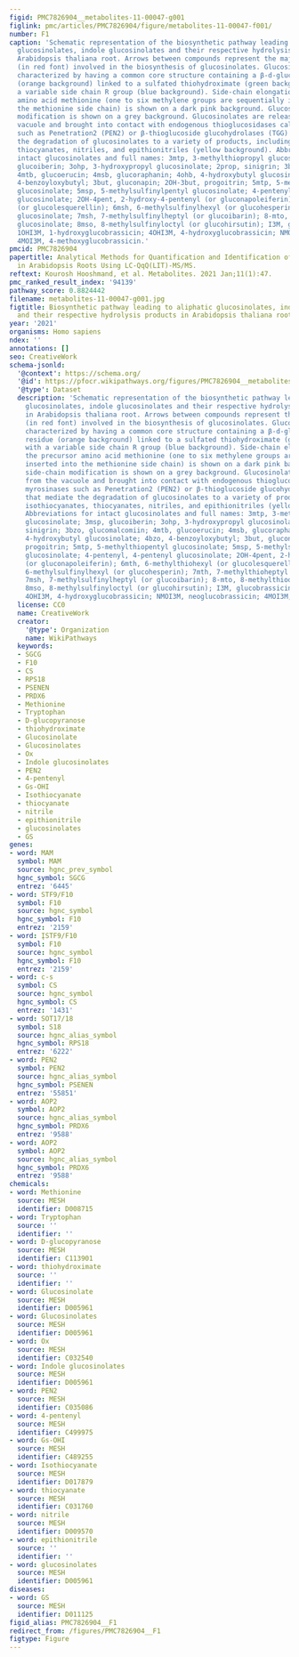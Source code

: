 ```yaml
---
figid: PMC7826904__metabolites-11-00047-g001
figlink: pmc/articles/PMC7826904/figure/metabolites-11-00047-f001/
number: F1
caption: 'Schematic representation of the biosynthetic pathway leading to aliphatic
  glucosinolates, indole glucosinolates and their respective hydrolysis products in
  Arabidopsis thaliana root. Arrows between compounds represent the major enzymes
  (in red font) involved in the biosynthesis of glucosinolates. Glucosinolates are
  characterized by having a common core structure containing a β-d-glucopyranose residue
  (orange background) linked to a sulfated thiohydroximate (green background) with
  a variable side chain R group (blue background). Side-chain elongation of the precursor
  amino acid methionine (one to six methylene groups are sequentially inserted into
  the methionine side chain) is shown on a dark pink background. Glucosinolate side-chain
  modification is shown on a grey background. Glucosinolates are released from the
  vacuole and brought into contact with endogenous thioglucosidases called myrosinases
  such as Penetration2 (PEN2) or β-thioglucoside glucohydrolases (TGG) that mediate
  the degradation of glucosinolates to a variety of products, including isothiocyanates,
  thiocyanates, nitriles, and epithionitriles (yellow background). Abbreviations for
  intact glucosinolates and full names: 3mtp, 3-methylthiopropyl glucosinolate; 3msp,
  glucoiberin; 3ohp, 3-hydroxypropyl glucosinolate; 2prop, sinigrin; 3bzo, glucomalcomiin;
  4mtb, glucoerucin; 4msb, glucoraphanin; 4ohb, 4-hydroxybutyl glucosinolate; 4bzo,
  4-benzoyloxybutyl; 3but, gluconapin; 2OH-3but, progoitrin; 5mtp, 5-methylthiopentyl
  glucosinolate; 5msp, 5-methylsulfinylpentyl glucosinolate; 4-pentenyl, 4-pentenyl
  glucosinolate; 2OH-4pent, 2-hydroxy-4-pentenyl (or gluconapoleiferin); 6mth, 6-methylthiohexyl
  (or glucolesquerellin); 6msh, 6-methylsulfinylhexyl (or glucohesperin); 7mth, 7-methylthioheptyl
  glucosinolate; 7msh, 7-methylsulfinylheptyl (or glucoibarin); 8-mto, 8-methylthiooctyl
  glucosinolate; 8mso, 8-methylsulfinyloctyl (or glucohirsutin); I3M, glucobrassicin;
  1OHI3M, 1-hydroxyglucobrassicin; 4OHI3M, 4-hydroxyglucobrassicin; NMOI3M, neoglucobrassicin;
  4MOI3M, 4-methoxyglucobrassicin.'
pmcid: PMC7826904
papertitle: Analytical Methods for Quantification and Identification of Intact Glucosinolates
  in Arabidopsis Roots Using LC-QqQ(LIT)-MS/MS.
reftext: Kourosh Hooshmand, et al. Metabolites. 2021 Jan;11(1):47.
pmc_ranked_result_index: '94139'
pathway_score: 0.8824442
filename: metabolites-11-00047-g001.jpg
figtitle: Biosynthetic pathway leading to aliphatic glucosinolates, indole glucosinolates
  and their respective hydrolysis products in Arabidopsis thaliana root
year: '2021'
organisms: Homo sapiens
ndex: ''
annotations: []
seo: CreativeWork
schema-jsonld:
  '@context': https://schema.org/
  '@id': https://pfocr.wikipathways.org/figures/PMC7826904__metabolites-11-00047-g001.html
  '@type': Dataset
  description: 'Schematic representation of the biosynthetic pathway leading to aliphatic
    glucosinolates, indole glucosinolates and their respective hydrolysis products
    in Arabidopsis thaliana root. Arrows between compounds represent the major enzymes
    (in red font) involved in the biosynthesis of glucosinolates. Glucosinolates are
    characterized by having a common core structure containing a β-d-glucopyranose
    residue (orange background) linked to a sulfated thiohydroximate (green background)
    with a variable side chain R group (blue background). Side-chain elongation of
    the precursor amino acid methionine (one to six methylene groups are sequentially
    inserted into the methionine side chain) is shown on a dark pink background. Glucosinolate
    side-chain modification is shown on a grey background. Glucosinolates are released
    from the vacuole and brought into contact with endogenous thioglucosidases called
    myrosinases such as Penetration2 (PEN2) or β-thioglucoside glucohydrolases (TGG)
    that mediate the degradation of glucosinolates to a variety of products, including
    isothiocyanates, thiocyanates, nitriles, and epithionitriles (yellow background).
    Abbreviations for intact glucosinolates and full names: 3mtp, 3-methylthiopropyl
    glucosinolate; 3msp, glucoiberin; 3ohp, 3-hydroxypropyl glucosinolate; 2prop,
    sinigrin; 3bzo, glucomalcomiin; 4mtb, glucoerucin; 4msb, glucoraphanin; 4ohb,
    4-hydroxybutyl glucosinolate; 4bzo, 4-benzoyloxybutyl; 3but, gluconapin; 2OH-3but,
    progoitrin; 5mtp, 5-methylthiopentyl glucosinolate; 5msp, 5-methylsulfinylpentyl
    glucosinolate; 4-pentenyl, 4-pentenyl glucosinolate; 2OH-4pent, 2-hydroxy-4-pentenyl
    (or gluconapoleiferin); 6mth, 6-methylthiohexyl (or glucolesquerellin); 6msh,
    6-methylsulfinylhexyl (or glucohesperin); 7mth, 7-methylthioheptyl glucosinolate;
    7msh, 7-methylsulfinylheptyl (or glucoibarin); 8-mto, 8-methylthiooctyl glucosinolate;
    8mso, 8-methylsulfinyloctyl (or glucohirsutin); I3M, glucobrassicin; 1OHI3M, 1-hydroxyglucobrassicin;
    4OHI3M, 4-hydroxyglucobrassicin; NMOI3M, neoglucobrassicin; 4MOI3M, 4-methoxyglucobrassicin.'
  license: CC0
  name: CreativeWork
  creator:
    '@type': Organization
    name: WikiPathways
  keywords:
  - SGCG
  - F10
  - CS
  - RPS18
  - PSENEN
  - PRDX6
  - Methionine
  - Tryptophan
  - D-glucopyranose
  - thiohydroximate
  - Glucosinolate
  - Glucosinolates
  - Ox
  - Indole glucosinolates
  - PEN2
  - 4-pentenyl
  - Gs-OHI
  - Isothiocyanate
  - thiocyanate
  - nitrile
  - epithionitrile
  - glucosinolates
  - GS
genes:
- word: MAM
  symbol: MAM
  source: hgnc_prev_symbol
  hgnc_symbol: SGCG
  entrez: '6445'
- word: STF9/F10
  symbol: F10
  source: hgnc_symbol
  hgnc_symbol: F10
  entrez: '2159'
- word: ĮSTF9/F10
  symbol: F10
  source: hgnc_symbol
  hgnc_symbol: F10
  entrez: '2159'
- word: c-s
  symbol: CS
  source: hgnc_symbol
  hgnc_symbol: CS
  entrez: '1431'
- word: SOT17/18
  symbol: S18
  source: hgnc_alias_symbol
  hgnc_symbol: RPS18
  entrez: '6222'
- word: PEN2
  symbol: PEN2
  source: hgnc_alias_symbol
  hgnc_symbol: PSENEN
  entrez: '55851'
- word: AOP2
  symbol: AOP2
  source: hgnc_alias_symbol
  hgnc_symbol: PRDX6
  entrez: '9588'
- word: AOP2
  symbol: AOP2
  source: hgnc_alias_symbol
  hgnc_symbol: PRDX6
  entrez: '9588'
chemicals:
- word: Methionine
  source: MESH
  identifier: D008715
- word: Tryptophan
  source: ''
  identifier: ''
- word: D-glucopyranose
  source: MESH
  identifier: C113901
- word: thiohydroximate
  source: ''
  identifier: ''
- word: Glucosinolate
  source: MESH
  identifier: D005961
- word: Glucosinolates
  source: MESH
  identifier: D005961
- word: Ox
  source: MESH
  identifier: C032540
- word: Indole glucosinolates
  source: MESH
  identifier: D005961
- word: PEN2
  source: MESH
  identifier: C035086
- word: 4-pentenyl
  source: MESH
  identifier: C499975
- word: Gs-OHI
  source: MESH
  identifier: C489255
- word: Isothiocyanate
  source: MESH
  identifier: D017879
- word: thiocyanate
  source: MESH
  identifier: C031760
- word: nitrile
  source: MESH
  identifier: D009570
- word: epithionitrile
  source: ''
  identifier: ''
- word: glucosinolates
  source: MESH
  identifier: D005961
diseases:
- word: GS
  source: MESH
  identifier: D011125
figid_alias: PMC7826904__F1
redirect_from: /figures/PMC7826904__F1
figtype: Figure
---
```

